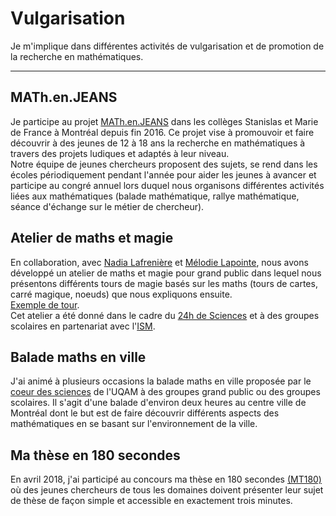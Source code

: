 # Vulgarisation

Je m'implique dans différentes activités de vulgarisation et de promotion de la recherche en mathématiques. 

*******

## MATh.en.JEANS

Je participe au projet [MATh.en.JEANS](https://www.mathenjeans.fr/) dans les collèges Stanislas et Marie de France à Montréal depuis fin 2016. 
Ce projet vise à promouvoir et faire découvrir à des jeunes de 12 à 18 ans la recherche en mathématiques à travers des projets ludiques et adaptés à leur niveau.  
Notre équipe de jeunes chercheurs proposent des sujets, se rend dans les écoles périodiquement pendant l'année pour aider les jeunes à avancer et participe au congré
annuel lors duquel nous organisons différentes activités liées aux mathématiques (balade mathématique, rallye mathématique, séance d'échange sur le métier de chercheur). 

## Atelier de maths et magie

En collaboration, avec [Nadia Lafrenière](https://nadialafreniere.github.io/) et [Mélodie Lapointe](https://lapointemelodie.github.io/), 
nous avons développé un atelier de maths et magie pour grand public dans lequel 
nous présentons différents tours de magie basés sur les maths (tours de cartes, carré magique, noeuds) que nous expliquons ensuite.  
[Exemple de tour](carte.pdf).  
Cet atelier a été donné dans le cadre du [24h de Sciences](http://science24heures.com/) et 
à des groupes scolaires en partenariat avec l'[ISM](http://ism.uqam.ca/). 

## Balade maths en ville 

J'ai animé à plusieurs occasions la balade maths en ville proposée par le 
[coeur des sciences](https://coeurdessciences.uqam.ca/balades-scientifiques-groupes-scolaires.html) 
de l'UQAM à des groupes grand public ou des groupes scolaires. Il s'agit d'une balade d'environ deux heures
au centre ville de Montréal dont le but est de faire découvrir différents aspects des mathématiques en se basant
sur l'environnement de la ville. 

## Ma thèse en 180 secondes

En avril 2018, j'ai participé au concours ma thèse en 180 secondes [(MT180)](https://www.acfas.ca/prix-concours/ma-these-en-180-secondes)
où des jeunes chercheurs de tous les domaines doivent présenter leur sujet de thèse de façon simple et accessible en exactement trois minutes.  

